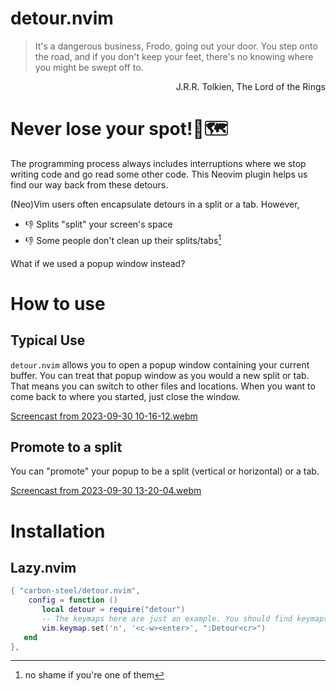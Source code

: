 # detour.nvim
> It's a dangerous business, Frodo, going out your door. You step onto the road, and if you don't keep your feet, there's no knowing where you might be swept off to.

<div dir="rtl">
J.R.R. Tolkien, The Lord of the Rings 
</div>

# Never lose your spot!📍🗺️
The programming process always includes interruptions where we stop writing code and go read some other code. This Neovim plugin helps us find our way back from these detours.

(Neo)Vim users often encapsulate detours in a split or a tab. However,

* 👎 Splits "split" your screen's space
* 👎 Some people don't clean up their splits/tabs[^1]
[^1]: no shame if you're one of them

What if we used a popup window instead?

# How to use
## Typical Use
`detour.nvim` allows you to open a popup window containing your current buffer. You can treat that popup window as you would a new split or tab. That means you can switch to other files and locations. When you want to come back to where you started, just close the window.

[Screencast from 2023-09-30 10-16-12.webm](https://github.com/carbon-steel/detour.nvim/assets/7697639/8ebef6a8-c125-497f-83a0-82546ae2ac28)

## Promote to a split
You can "promote" your popup to be a split (vertical or horizontal) or a tab.

[Screencast from 2023-09-30 13-20-04.webm](https://github.com/carbon-steel/detour.nvim/assets/7697639/7aa55e35-aacd-4346-b1dc-926f1f1b8588)

# Installation
## Lazy.nvim

```lua
{ "carbon-steel/detour.nvim",
    config = function ()
       local detour = require("detour")
       -- The keymaps here are just an example. You should find keymaps that work better for you.
       vim.keymap.set('n', '<c-w><enter>', ":Detour<cr>")
   end
},
```
